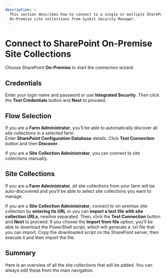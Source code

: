 ```yaml
---
description: >-
  This section describes how to connect to a single or multiple SharePoint
  On-Premise site collections from SysKit Security Manager.
---
```


# Connect to SharePoint On-Premise Site Collections

Choose SharePoint **On-Premise** to start the connection wizard.

## Credentials

Enter your login name and password or use **Integrated Security**. Then click the **Test Credentials** button and **Next** to proceed.

## Flow Selection

If you are a **Farm Administrator**, you’ll be able to automatically discover all site collections in a selected farm.  
Enter **SharePoint Configuration Database** details. Click **Test Connection** button and then **Discover**.

If you are a **Site Collection Administrator**, you can connect to site collections manually.

## Site Collections

If you are a **Farm Administrator**, all site collections from your farm will be auto-discovered and you’ll be able to select site collections you want to manage.

If you are a **Site Collection Administrator**, connect to on-premise site collection by **entering its URL** or you can **import a text file with site collection URLs**, newline separated. Then, click the **Test Connection** button and **Next** to proceed. If you choose the **Import from file** option, you’ll be able to download the PowerShell script, which will generate a .txt file that you can import. Copy the downloaded script on the SharePoint server, then execute it and then import the file.

## Summary

Here is an overview of all the site collections that will be added. You can always edit these from the main navigation.

